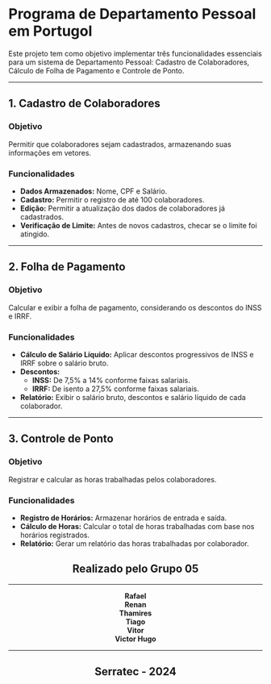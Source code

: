 # Programa de Departamento Pessoal em Portugol

Este projeto tem como objetivo implementar três funcionalidades essenciais para um sistema de Departamento Pessoal: Cadastro de Colaboradores, Cálculo de Folha de Pagamento e Controle de Ponto.

---

## 1. Cadastro de Colaboradores

### Objetivo
Permitir que colaboradores sejam cadastrados, armazenando suas informações em vetores.

### Funcionalidades
- **Dados Armazenados:** Nome, CPF e Salário.
- **Cadastro:** Permitir o registro de até 100 colaboradores.
- **Edição:** Permitir a atualização dos dados de colaboradores já cadastrados.
- **Verificação de Limite:** Antes de novos cadastros, checar se o limite foi atingido.

---

## 2. Folha de Pagamento

### Objetivo
Calcular e exibir a folha de pagamento, considerando os descontos do INSS e IRRF.

### Funcionalidades
- **Cálculo de Salário Líquido:** Aplicar descontos progressivos de INSS e IRRF sobre o salário bruto.
- **Descontos:**
  - **INSS:** De 7,5% a 14% conforme faixas salariais.
  - **IRRF:** De isento a 27,5% conforme faixas salariais.
- **Relatório:** Exibir o salário bruto, descontos e salário líquido de cada colaborador.

---

## 3. Controle de Ponto

### Objetivo
Registrar e calcular as horas trabalhadas pelos colaboradores.

### Funcionalidades
- **Registro de Horários:** Armazenar horários de entrada e saída.
- **Cálculo de Horas:** Calcular o total de horas trabalhadas com base nos horários registrados.
- **Relatório:** Gerar um relatório das horas trabalhadas por colaborador.



<div align="center">

## **Realizado pelo Grupo 05**
---


**Rafael**  
**Renan**  
**Thamires**  
**Tiago**  
**Vitor**  
**Victor Hugo**


---
## **Serratec - 2024**

</div>





